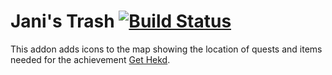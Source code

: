 Jani's Trash [![Build Status](https://travis-ci.org/Gethe/JanisTrash.svg?branch=master)](https://travis-ci.org/Gethe/JanisTrash)
===

This addon adds icons to the map showing the location of quests and items needed for the achievement [Get Hekd](https://www.wowhead.com/achievement=12482/get-hekd).
